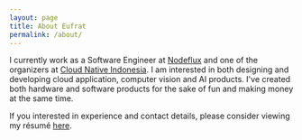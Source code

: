 ```yaml
---
layout: page
title: About Eufrat
permalink: /about/
---
```


I currently work as a Software Engineer at [Nodeflux](http://nodeflux.io) and one of the organizers at [Cloud Native Indonesia](https://github.com/cloudnative-id/meetups). I am interested in both
designing and developing cloud application, computer vision and AI products. I've created both hardware and software products for the sake of fun and making money at the same time.

If you interested in experience and contact details, please consider viewing my résumé [here](/docs/resume.pdf).

